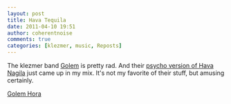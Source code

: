 ```yaml
---
layout: post
title: Hava Tequila
date: 2011-04-10 19:51
author: coherentnoise
comments: true
categories: [klezmer, music, Reposts]
---
```

The klezmer band <a title="Golem's Official Site" href="http://www.golemrocks.com/" target="_blank">Golem</a> is pretty rad. And their <a title="Golem Hora at Amazon" href="//www.amazon.com/gp/product/B0017DTX70/ref=as_li_ss_tl?ie=UTF8&amp;amp;tag=twittcoher-20&amp;amp;linkCode=as2&amp;amp;camp=1789&amp;amp;creative=390957&amp;amp;creativeASIN=B0017DTX70&quot;" target="_blank">psycho version of Hava Nagila</a> just came up in my mix. It's not my favorite of their stuff, but amusing certainly.

<a href="http://www.amazon.com/gp/product/B0017DTX70/ref=as_li_ss_tl?ie=UTF8&amp;tag=twittcoher-20&amp;linkCode=as2&amp;camp=1789&amp;creative=390957&amp;creativeASIN=B0017DTX70">Golem Hora</a><img style="border:none!important;margin:0!important;" src="http://www.assoc-amazon.com/e/ir?t=&amp;l=as2&amp;o=1&amp;a=B0017DTX70" alt="" width="1" height="1" border="0" />

